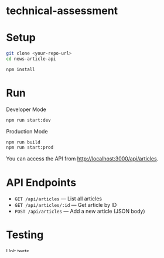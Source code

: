 # technical-assessment

# Setup
```bash
git clone <your-repo-url>
cd news-article-api

npm install
```

# Run
Developer Mode
```bash
npm run start:dev
```
Production Mode
```bash
npm run build
npm run start:prod
```

You can access the API from [http://localhost:3000/api/articles](http://localhost:3000/api/articles).


# API Endpoints

- `GET /api/articles` — List all articles
- `GET /api/articles/:id` — Get article by ID
- `POST /api/articles` — Add a new article (JSON body)

# Testing

Unit tests
```bash
npm run test
```

OpenAPI documentation at openapi.yaml

Explanation of Solutions
-
My program uses NestJS to implement a basic RESTful API. This API is designed to interact with a database of new articles, used to POST and GET news articles with their data. The program will automaticaly assign a unique, ascending numberial ID to each uploaded article, and automatically return each article a new ID. I used 3 endpoints, allowing the user to post an article to the database, to get all articles and to get an article by it's ID.

I decided to use JSON for this project as it's a simpler, yet very versatile file format that can easily be understood and worked with by most programming languages. I created a JSON service to abstract the code responsible for gathering and sorting data from the JSON file, which mimics a typical database layer such as a DynamoDBClient. I then created ArticlesService, which checks the result of these functions, and throws any relevant errors. If these pass they will be returned by the controller, which directly returns these results to the user at the API endpoints.

Challenges
-
Whilst writing this project, I encountered many challenges which I believe helped me further develop my understanding of how NestJS and TypeScript function.

One of the first problems I encountered was with writing the JsonService. When writing the UpdateArticle, I had to be sure that the passed information would be appended with a unique ID each time. Typically with unique IDs there are either UUIDs or numerical IDs. For this project, I decided to go for numerical IDs. This is because they are simple and easy to understand, and much easier to search with through an API endpoint. UUIDs would have been much longer, and would not serve this purpose well due to their length and complexity, making it much harder to remember and search for an article. To do this, I decided to use a simple tenerary expression. This first checks that the list isn't empty, and this passes it will determine the newest ID (largest number). There is also a fallback ID of 1 to start with, if there are no uploaded articles. The `ids` variable contains a list of all the IDs (article keys in `articles.json`).
```typescript
const lastID = ids.length > 0 ? Math.max(...ids) : 1;
```

Whilst designing my API, I knew I wanted to make an OpenAPI specification as this is standard for APIs, and a really good habit to get into doing.

Summary of what I learned
-
I decided to take this technical interview as an opportunity to develop my understanding of TypeScript by writing in this language. Therefore, I decided to use NestJS as my framework, as it is both what I am most familiar with and something I wish to improve my knowledge on.

AI Usage
-
As I decided to consider this technical assessment as an opportunity to further develop my knowledge of TypeScript & NestJS, I decided to use as little AI as I could.
